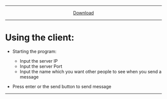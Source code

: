 ----

<p align="center">
  <a href="https://github.com/thatguywiththatname/Chat/archive/master.zip">Download</a>
</p>

----

# Using the client:

 + Starting the program:
   - Input the server IP
   - Input the server Port
   - Input the name which you want other people to see when you send a message

 + Press enter or the send button to send message

---
